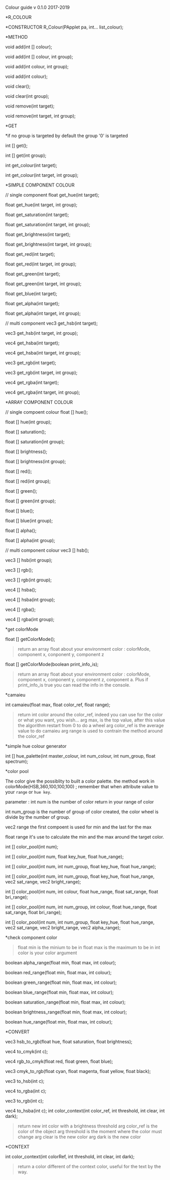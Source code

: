 Colour guide
v 0.1.0
2017-2019

*R_COLOUR


*CONSTRUCTOR
R_Colour(PApplet pa, int... list_colour);


*METHOD

void add(int [] colour);

void add(int [] colour, int group);

void add(int colour, int group);

void add(int colour);



void clear();

void clear(int group);

void remove(int target);

void remove(int target, int group);


*GET

*if no group is targeted by default the group '0' is targeted

int [] get();

int [] get(int group);

int get_colour(int target);

int get_colour(int target, int group);


*SIMPLE COMPONENT COLOUR

// single component
float get_hue(int target);

float get_hue(int target, int group);
  
float get_saturation(int target);

float get_saturation(int target, int group);
  
float get_brightness(int target);

float get_brightness(int target, int group);

float get_red(int target);

float get_red(int target, int group);
  
float get_green(int target);

float get_green(int target, int group);

float get_blue(int target);

float get_alpha(int target);

float get_alpha(int target, int group);

// multi component
vec3 get_hsb(int target);

vec3 get_hsb(int target, int group);

vec4 get_hsba(int target);

vec4 get_hsba(int target, int group);

vec3 get_rgb(int target);

vec3 get_rgb(int target, int group);
  
vec4 get_rgba(int target);

vec4 get_rgba(int target, int group);
  

*ARRAY COMPONENT COLOUR

// single compoent colour 
float [] hue();

float [] hue(int group);

float [] saturation();

float [] saturation(int group);

float [] brightness();

float [] brightness(int group);

float [] red();

float [] red(int group);

float [] green();

float [] green(int group);
  
float [] blue();

float [] blue(int group);

float [] alpha();

float [] alpha(int group);

// multi component colour
vec3 [] hsb();
  
vec3 [] hsb(int group);
  
vec3 [] rgb();

vec3 [] rgb(int group);

vec4 [] hsba();

vec4 [] hsba(int group);
  
vec4 [] rgba();

vec4 [] rgba(int group);







*get colorMode

float [] getColorMode();
>return an array float about your environment color : colorMode, component x, conponent y, component z

float [] getColorMode(boolean print_info_is);
>return an array float about your environment color : colorMode, component x, conponent y, component z, conponent a. Plus if print_info_is true you can read the info in the console.

*camaieu

int camaieu(float max, float color_ref, float range);
>return int color around the color_ref, indeed you can use for the color or what you want, you wish...
>arg max, is the top value, after this value the algorithm restart from 0 to do a wheel
>arg color_ref is the average value to do camaieu
>arg range is used to contrain the method around the color_ref







*simple hue colour generator

int [] hue_palette(int master_colour, int num_colour, int num_group, float spectrum);


*color pool

The color give the possiblity to built a color palette.
the method work in colorMode(HSB,360,100,100,100) ;
remember that when attribute value to your `range` or `hue key`.

parameter :
int num is the number of color return in your range of color

int num_group is the number of group of color created, the color wheel is divide by the number of group.

vec2 range the first compoent is used for min and the last for the max

float range it's use to calculate the min and the max around the target color.

int [] color_pool(int num);

int [] color_pool(int num, float key_hue, float hue_range);

int [] color_pool(int num, int num_group, float key_hue, float hue_range);

int [] color_pool(int num, int num_group, float key_hue, float hue_range, vec2 sat_range, vec2 bright_range);

int [] color_pool(int num, int colour, float hue_range, float sat_range, float bri_range);

int [] color_pool(int num, int num_group, int colour, float hue_range, float sat_range, float bri_range);

int [] color_pool(int num, int num_group, float key_hue, float hue_range, vec2 sat_range, vec2 bright_range, vec2 alpha_range);


*check component color

>float min is the minium to be in
>float max is the maximum to be in
>int color is your color argument

boolean alpha_range(float min, float max, int colour);

boolean red_range(float min, float max, int colour);

boolean green_range(float min, float max, int colour);

boolean blue_range(float min, float max, int colour);

boolean saturation_range(float min, float max, int colour);

boolean brightness_range(float min, float max, int colour);

boolean hue_range(float min, float max, int colour);





*CONVERT

vec3 hsb_to_rgb(float hue, float saturation, float brightness);

vec4 to_cmyk(int c);

vec4 rgb_to_cmyk(float red, float green, float blue);

vec3 cmyk_to_rgb(float cyan, float magenta, float yellow, float black);

vec3 to_hsb(int c);

vec4 to_rgba(int c);

vec3 to_rgb(int c);

vec4 to_hsba(int c);
int color_context(int color_ref, int threshold, int clear, int dark);
>return new int color with a brightness threshold
>arg color_ref is the color of the object
>arg threshold is the moment where the color must change
>arg clear is the new color
>arg dark is the new color



*CONTEXT

int color_context(int colorRef, int threshold, int clear, int dark);
>return a color different of the context color, useful for the text by the way.




